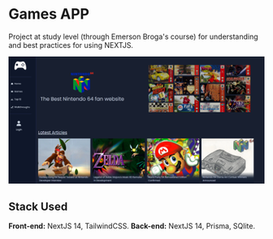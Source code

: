 # Games APP

Project at study level (through Emerson Broga's course) for understanding and best practices for using NEXTJS.


![Alt text](src/app/readme_image.png)


## Stack Used

**Front-end:** NextJS 14, TailwindCSS.
**Back-end:** NextJS 14, Prisma, SQlite.